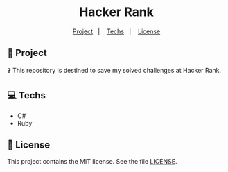 <h1 align="center">
  Hacker Rank
</h1>

<p align="center">
  <a href="#rocket-project">Project</a>&nbsp;&nbsp;&nbsp;|&nbsp;&nbsp;&nbsp;
  <a href="#computer-techs">Techs</a>&nbsp;&nbsp;&nbsp;|&nbsp;&nbsp;&nbsp;
  <a href="#memo-license">License</a>
</p>

## :rocket: Project

:question: This repository is destined to save my solved challenges at Hacker Rank.

## :computer: Techs

- C#
- Ruby

## :memo: License

This project contains the MIT license. See the file [LICENSE](LICENSE).
